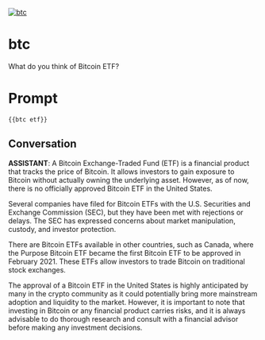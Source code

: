 
[![btc](https://flow-prompt-covers.s3.us-west-1.amazonaws.com/icon/futuristic/futu_9.png)]()
# btc 
What do you think of Bitcoin ETF?

# Prompt

```
{{btc etf}}

```

## Conversation

**ASSISTANT**: A Bitcoin Exchange-Traded Fund (ETF) is a financial product that tracks the price of Bitcoin. It allows investors to gain exposure to Bitcoin without actually owning the underlying asset. However, as of now, there is no officially approved Bitcoin ETF in the United States.



Several companies have filed for Bitcoin ETFs with the U.S. Securities and Exchange Commission (SEC), but they have been met with rejections or delays. The SEC has expressed concerns about market manipulation, custody, and investor protection.



There are Bitcoin ETFs available in other countries, such as Canada, where the Purpose Bitcoin ETF became the first Bitcoin ETF to be approved in February 2021. These ETFs allow investors to trade Bitcoin on traditional stock exchanges.



The approval of a Bitcoin ETF in the United States is highly anticipated by many in the crypto community as it could potentially bring more mainstream adoption and liquidity to the market. However, it is important to note that investing in Bitcoin or any financial product carries risks, and it is always advisable to do thorough research and consult with a financial advisor before making any investment decisions.


